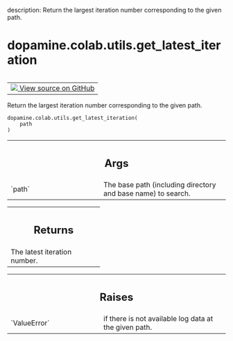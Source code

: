 description: Return the largest iteration number corresponding to the given
path.

<div itemscope itemtype="http://developers.google.com/ReferenceObject">
<meta itemprop="name" content="dopamine.colab.utils.get_latest_iteration" />
<meta itemprop="path" content="Stable" />
</div>

# dopamine.colab.utils.get_latest_iteration

<!-- Insert buttons and diff -->

<table class="tfo-notebook-buttons tfo-api nocontent" align="left">
<td>
  <a target="_blank" href="https://github.com/google/dopamine/tree/master/dopamine/colab/utils.py">
    <img src="https://www.tensorflow.org/images/GitHub-Mark-32px.png" />
    View source on GitHub
  </a>
</td>
</table>

Return the largest iteration number corresponding to the given path.

<pre class="devsite-click-to-copy prettyprint lang-py tfo-signature-link">
<code>dopamine.colab.utils.get_latest_iteration(
    path
)
</code></pre>

<!-- Placeholder for "Used in" -->
<!-- Tabular view -->

 <table class="responsive fixed orange">
<colgroup><col width="214px"><col></colgroup>
<tr><th colspan="2"><h2 class="add-link">Args</h2></th></tr>

<tr>
<td>
`path`
</td>
<td>
The base path (including directory and base name) to search.
</td>
</tr>
</table>

<!-- Tabular view -->

 <table class="responsive fixed orange">
<colgroup><col width="214px"><col></colgroup>
<tr><th colspan="2"><h2 class="add-link">Returns</h2></th></tr>
<tr class="alt">
<td colspan="2">
The latest iteration number.
</td>
</tr>

</table>

<!-- Tabular view -->

 <table class="responsive fixed orange">
<colgroup><col width="214px"><col></colgroup>
<tr><th colspan="2"><h2 class="add-link">Raises</h2></th></tr>

<tr>
<td>
`ValueError`
</td>
<td>
if there is not available log data at the given path.
</td>
</tr>
</table>
